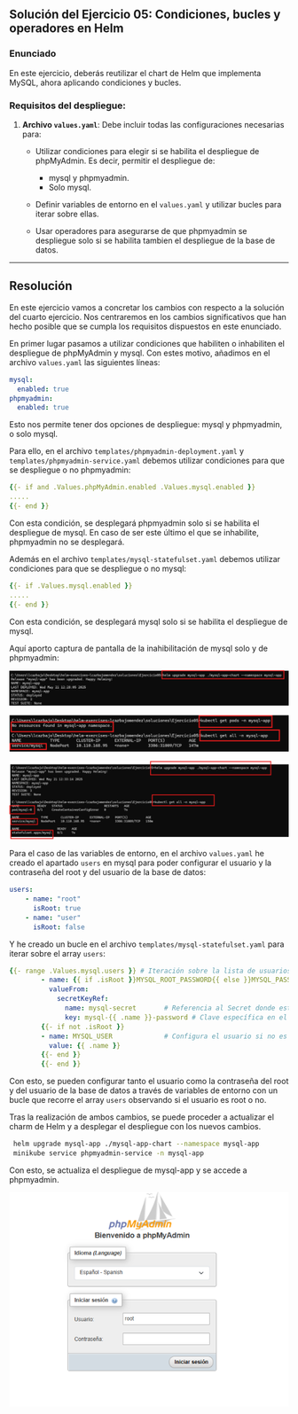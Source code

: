 ## Solución del Ejercicio 05: Condiciones, bucles y operadores en Helm

### **Enunciado**

En este ejercicio, deberás reutilizar el chart de Helm que implementa MySQL, ahora aplicando condiciones y bucles.

### **Requisitos del despliegue:**

1. **Archivo `values.yaml`**: Debe incluir todas las configuraciones necesarias para:

    - Utilizar condiciones para elegir si se habilita el despliegue de phpMyAdmin. Es decir, permitir el despliegue de: 
        - mysql y phpmyadmin.
        - Solo mysql.

    - Definir variables de entorno en el `values.yaml` y utilizar bucles para iterar sobre ellas.

    - Usar operadores para asegurarse de que phpmyadmin se despliegue solo si se habilita tambien el despliegue de la base de datos.

---

## Resolución

En este ejercicio vamos a concretar los cambios con respecto a la solución del cuarto ejercicio. Nos centraremos en los cambios significativos que han hecho posible que se cumpla los requisitos dispuestos en este enunciado.

En primer lugar pasamos a utilizar condiciones que habiliten o inhabiliten el despliegue de phpMyAdmin y mysql. Con estes motivo, añadimos en el archivo `values.yaml` las siguientes líneas:

```yaml
mysql:
  enabled: true
phpmyadmin:
  enabled: true
```
Esto nos permite tener dos opciones de despliegue: mysql y phpmyadmin, o solo mysql. 

Para ello, en el archivo `templates/phpmyadmin-deployment.yaml` y `templates/phpmyadmin-service.yaml` debemos utilizar condiciones para que se despliegue o no phpmyadmin:

```yaml
{{- if and .Values.phpMyAdmin.enabled .Values.mysql.enabled }}
.....
{{- end }}
```
Con esta condición, se desplegará phpmyadmin solo si se habilita el despliegue de mysql. En caso de ser este último el que se inhabilite, phpmyadmin no se desplegará.

Además en el archivo `templates/mysql-statefulset.yaml` debemos utilizar condiciones para que se despliegue o no mysql:

```yaml
{{- if .Values.mysql.enabled }}
.....
{{- end }}
```
Con esta condición, se desplegará mysql solo si se habilita el despliegue de mysql.

Aquí aporto captura de pantalla de la inahibilitación de mysql solo y de phpmyadmin:

![Captura sobre código](../../datos/Ejercicio05/false%20mysql.png)

![Captura sobre código](../../datos/Ejercicio05/false%20mysql%202.png)

![Captura sobre código](../../datos/Ejercicio05/false%20phpadmin.png)


Para el caso de las variables de entorno, en el archivo `values.yaml` he creado el apartado `users` en mysql para poder configurar el usuario y la contraseña del root y del usuario de la base de datos:

```yaml
users:                         
    - name: "root"               
      isRoot: true               
    - name: "user"               
      isRoot: false
```

Y he creado un bucle en el archivo `templates/mysql-statefulset.yaml` para iterar sobre el array `users`:

```yaml
{{- range .Values.mysql.users }} # Iteración sobre la lista de usuarios definida en el archivo de valores
        - name: {{ if .isRoot }}MYSQL_ROOT_PASSWORD{{ else }}MYSQL_PASSWORD{{ end }} # Configura la contraseña de root o de usuario estándar
          valueFrom:
            secretKeyRef:
              name: mysql-secret       # Referencia al Secret donde están las contraseñas
              key: mysql-{{ .name }}-password # Clave específica en el Secret
        {{- if not .isRoot }}
        - name: MYSQL_USER             # Configura el usuario si no es root
          value: {{ .name }}
        {{- end }}
        {{- end }}
```
Con esto, se pueden configurar tanto el usuario como la contraseña del root y del usuario de la base de datos a través de variables de entorno con un bucle que recorre el array `users` observando si el usuario es root o no.

Tras la realización de ambos cambios, se puede proceder a actualizar el charm de Helm y a desplegar el despliegue con los nuevos cambios.

````bash
 helm upgrade mysql-app ./mysql-app-chart --namespace mysql-app
 minikube service phpmyadmin-service -n mysql-app
 ````

Con esto, se actualiza el despliegue de mysql-app y se accede a phpmyadmin.

![Captura sobre código](../../datos/Ejercicio05/ejecucion%201.png)